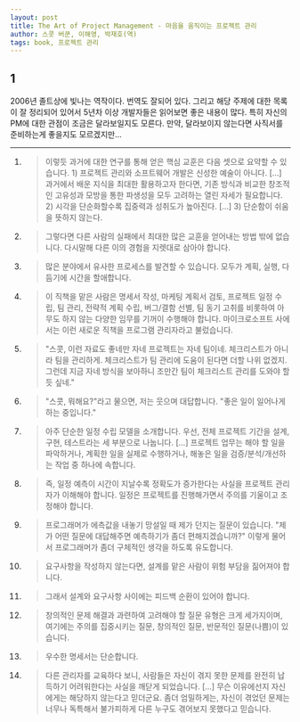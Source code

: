 ```yaml
---
layout: post
title: The Art of Project Management - 마음을 움직이는 프로젝트 관리
author: 스콧 버쿤, 이해영, 박재호(역)
tags: book, 프로젝트 관리
---
```


## 1
2006년 졸트상에 빛나는 역작이다. 번역도 잘되어 있다. 그리고 해당 주제에 대한 목록이 잘 정리되어 있어서 5년차 이상 개발자들은 읽어보면 좋은 내용이 많다. 특히 자신의 PM에 대한 관점이 조금은 달라보일지도 모른다. 만약, 달라보이지 않는다면 사직서를 준비하는게 좋을지도 모르겠지만...

- - -

1. > 이렇듯 과거에 대한 연구를 통해 얻은 핵심 교훈은 다음 셋으로 요약할 수 있습니다. 1) 프로젝트 관리와 소프트웨어 개발은 신성한 예술이 아니다. [...] 과거에서 배운 지식을 최대한 활용하고자 한다면, 기존 방식과 비교한 창조적인 고유성과 모방을 통한 파생성을 모두 고려하는 열린 자세가 필요합니다. 2) 시각을 단순화할수록 집중력과 성취도가 높아진다. [...] 3) 단순함이 쉬움을 뜻하지 않는다.

2. > 그렇다면 다른 사람의 실패에서 최대한 많은 교훈을 얻어내는 방법 밖에 없습니다. 다시말해 다른 이의 경험을 지렛대로 삼아야 합니다.

3. > 많은 분야에서 유사한 프로세스를 발견할 수 있습니다. 모두가 계획, 실행, 다듬기에 시간을 할애합니다.

4. > 이 직책을 맡은 사람은 명세서 작성, 마케팅 계획서 검토, 프로젝트 일정 수립, 팀 관리, 전략적 계획 수립, 버그/결함 선별, 팀 동기 고취를 비롯하여 아무도 하지 않는 다양한 임무를 기꺼이 수행해야 합니다. 마이크로소프트 사에서는 이런 새로운 직책을 프로그램 관리자라고 불렀습니다.

5. > "스콧, 이런 자료도 좋네만 자네 프로젝트는 자네 팀이네. 체크리스트가 아니라 팀을 관리하게. 체크리스트가 팀 관리에 도움이 된다면 더할 나위 없겠지. 그런데 지금 자네 방식을 보아하니 조만간 팀이 체크리스트 관리를 도와야 할 듯 싶네."

6. > "스콧, 뭐해요?"라고 물으면, 저는 웃으며 대답합니다. "좋은 일이 일어나게 하는 중입니다."

7. > 아주 단순한 일정 수립 모델을 소개합니다. 우선, 전체 프로젝트 기간을 설계, 구현, 테스트라는 세 부분으로 나눕니다. [...] 프로젝트 업무는 해야 할 일을 파악하거나, 계획한 일을 실제로 수행하거나, 해놓은 일을 검증/분석/개선하는 작업 중 하나에 속합니다.

8. > 즉, 일정 예측이 시간이 지날수록 정확도가 증가한다는 사실을 프로젝트 관리자가 이해해야 합니다. 일정은 프로젝트를 진행해가면서 주의를 기울이고 조정해야 합니다.

9. > 프로그래머가 에측값을 내놓기 망설일 때 제가 던지는 질문이 있습니다. "제가 어떤 질문에 대답해주면 예측하기가 좀더 편해지겠습니까?" 이렇게 물어서 프로그래머가 좀더 구체적인 생각을 하도록 유도합니다.

10. > 요구사항을 작성하지 않는다면, 설계를 맡은 사람이 위험 부담을 짊어져야 합니다.

11. > 그래서 설계와 요구사항 사이에는 피드백 순환이 있어야 합니다.

12. > 창의적인 문제 해결과 과련하여 고려해야 할 질문 유형은 크게 세가지이며, 여기에는 주의를 집중시키는 질문, 창의적인 질문, 반문적인 질문(나쁨)이 있습니다.

13. > 우수한 명세서는 단순합니다.

14. > 다른 관리자를 교육하다 보니, 사람들은 자신이 겪지 못한 문제를 완전히 납득하기 어려워한다는 사실을 깨닫게 되었습니다.  [...] 무슨 이유에선지 자신에게는 해당하지 않는다고 믿더군요. 좀더 엄밀하게는, 자신이 겪었던 문제는 너무나 독특해서 불가피하게 다른 누구도 겪어보지 못했다고 믿습니다.


